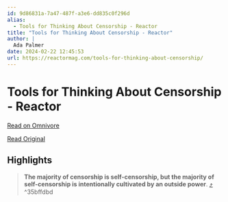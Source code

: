 ```yaml
---
id: 9d86831a-7a47-487f-a3e6-dd835c0f296d
alias:
  - Tools for Thinking About Censorship - Reactor
title: "Tools for Thinking About Censorship - Reactor"
author: |
  Ada Palmer
date: 2024-02-22 12:45:53
url: https://reactormag.com/tools-for-thinking-about-censorship/
---
```


# Tools for Thinking About Censorship - Reactor

[Read on Omnivore](https://omnivore.app/me/tools-for-thinking-about-censorship-reactor-18dd0d9d4e6)

[Read Original](https://reactormag.com/tools-for-thinking-about-censorship/)

## Highlights

> **The majority of censorship is self-censorship, but the majority of self-censorship is intentionally cultivated by an outside power**. [⤴️](https://omnivore.app/me/tools-for-thinking-about-censorship-reactor-18dd0d9d4e6#35bffdbd-6959-4565-975e-e7666adaff31)  ^35bffdbd

